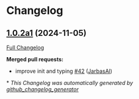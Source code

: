 # Changelog

## [1.0.2a1](https://github.com/OpenVoiceOS/ovos-gui-plugin-shell-companion/tree/1.0.2a1) (2024-11-05)

[Full Changelog](https://github.com/OpenVoiceOS/ovos-gui-plugin-shell-companion/compare/1.0.1...1.0.2a1)

**Merged pull requests:**

- improve init and typing [\#42](https://github.com/OpenVoiceOS/ovos-gui-plugin-shell-companion/pull/42) ([JarbasAl](https://github.com/JarbasAl))



\* *This Changelog was automatically generated by [github_changelog_generator](https://github.com/github-changelog-generator/github-changelog-generator)*
